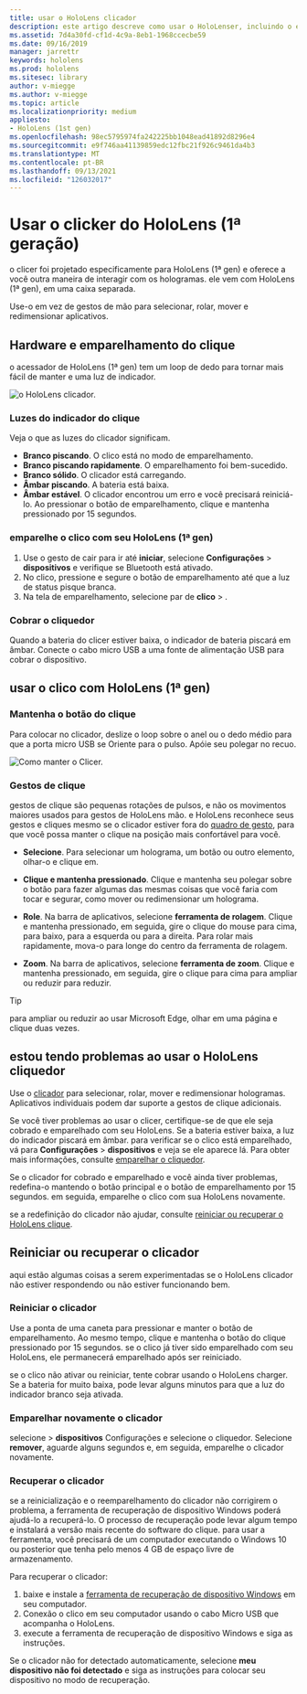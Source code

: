 ```yaml
---
title: usar o HoloLens clicador
description: este artigo descreve como usar o HoloLenser, incluindo o emparelhamento do cliquer, o carregamento e a recuperação.
ms.assetid: 7d4a30fd-cf1d-4c9a-8eb1-1968ccecbe59
ms.date: 09/16/2019
manager: jarrettr
keywords: hololens
ms.prod: hololens
ms.sitesec: library
author: v-miegge
ms.author: v-miegge
ms.topic: article
ms.localizationpriority: medium
appliesto:
- HoloLens (1st gen)
ms.openlocfilehash: 98ec5795974fa242225bb1048ead41892d8296e4
ms.sourcegitcommit: e9f746aa41139859edc12fbc21f926c9461da4b3
ms.translationtype: MT
ms.contentlocale: pt-BR
ms.lasthandoff: 09/13/2021
ms.locfileid: "126032017"
---
```

# <a name="use-the-hololens-1st-gen-clicker"></a>Usar o clicker do HoloLens (1ª geração)

o clicer foi projetado especificamente para HoloLens (1ª gen) e oferece a você outra maneira de interagir com os hologramas. ele vem com HoloLens (1ª gen), em uma caixa separada.

Use-o em vez de gestos de mão para selecionar, rolar, mover e redimensionar aplicativos.

## <a name="clicker-hardware-and-pairing"></a>Hardware e emparelhamento do clique

o acessador de HoloLens (1ª gen) tem um loop de dedo para tornar mais fácil de manter e uma luz de indicador.

![o HoloLens clicador.](images/use-hololens-clicker-1.png)

### <a name="clicker-indicator-lights"></a>Luzes do indicador do clique

Veja o que as luzes do clicador significam.

- **Branco piscando**. O clico está no modo de emparelhamento.
- **Branco piscando rapidamente**. O emparelhamento foi bem-sucedido.
- **Branco sólido**. O clicador está carregando.
- **Âmbar piscando**. A bateria está baixa.
- **Âmbar estável**. O clicador encontrou um erro e você precisará reiniciá-lo. Ao pressionar o botão de emparelhamento, clique e mantenha pressionado por 15 segundos.

### <a name="pair-the-clicker-with-your-hololens-1st-gen"></a>emparelhe o clico com seu HoloLens (1ª gen)

1. Use o gesto de cair para ir até **iniciar**, selecione **Configurações**  >  **dispositivos** e verifique se Bluetooth está ativado.
1. No clico, pressione e segure o botão de emparelhamento até que a luz de status pisque branca.
1. Na tela de emparelhamento, selecione par de **clico**  >  .

### <a name="charge-the-clicker"></a>Cobrar o cliquedor

Quando a bateria do clicer estiver baixa, o indicador de bateria piscará em âmbar. Conecte o cabo micro USB a uma fonte de alimentação USB para cobrar o dispositivo.

## <a name="use-the-clicker-with-hololens-1st-gen"></a>usar o clico com HoloLens (1ª gen)

### <a name="hold-the-clicker"></a>Mantenha o botão do clique

Para colocar no clicador, deslize o loop sobre o anel ou o dedo médio para que a porta micro USB se Oriente para o pulso. Apóie seu polegar no recuo.

![Como manter o Clicer.](images/use-hololens-clicker-2.png)

### <a name="clicker-gestures"></a>Gestos de clique

gestos de clique são pequenas rotações de pulsos, e não os movimentos maiores usados para gestos de HoloLens mão. e HoloLens reconhece seus gestos e cliques mesmo se o clicador estiver fora do [quadro de gesto](hololens1-basic-usage.md), para que você possa manter o clique na posição mais confortável para você.

- **Selecione**. Para selecionar um holograma, um botão ou outro elemento, olhar-o e clique em.

- **Clique e mantenha pressionado**. Clique e mantenha seu polegar sobre o botão para fazer algumas das mesmas coisas que você faria com tocar e segurar, como mover ou redimensionar um holograma.

- **Role**. Na barra de aplicativos, selecione **ferramenta de rolagem**. Clique e mantenha pressionado, em seguida, gire o clique do mouse para cima, para baixo, para a esquerda ou para a direita. Para rolar mais rapidamente, mova-o para longe do centro da ferramenta de rolagem.

- **Zoom**. Na barra de aplicativos, selecione **ferramenta de zoom**. Clique e mantenha pressionado, em seguida, gire o clique para cima para ampliar ou reduzir para reduzir.

> [!TIP]
> para ampliar ou reduzir ao usar Microsoft Edge, olhar em uma página e clique duas vezes.

## <a name="im-having-problems-using-the-hololens-clicker"></a>estou tendo problemas ao usar o HoloLens cliquedor

Use o [clicador](hololens1-clicker.md) para selecionar, rolar, mover e redimensionar hologramas. Aplicativos individuais podem dar suporte a gestos de clique adicionais.

Se você tiver problemas ao usar o clicer, certifique-se de que ele seja cobrado e emparelhado com seu HoloLens. Se a bateria estiver baixa, a luz do indicador piscará em âmbar. para verificar se o clico está emparelhado, vá para **Configurações**  >  **dispositivos** e veja se ele aparece lá. Para obter mais informações, consulte [emparelhar o cliquedor](hololens1-clicker.md).

Se o clicador for cobrado e emparelhado e você ainda tiver problemas, redefina-o mantendo o botão principal e o botão de emparelhamento por 15 segundos. em seguida, emparelhe o clico com sua HoloLens novamente.

se a redefinição do clicador não ajudar, consulte [reiniciar ou recuperar o HoloLens clique](hololens1-clicker.md#restart-or-recover-the-clicker).
## <a name="restart-or-recover-the-clicker"></a>Reiniciar ou recuperar o clicador

aqui estão algumas coisas a serem experimentadas se o HoloLens clicador não estiver respondendo ou não estiver funcionando bem.

### <a name="restart-the-clicker"></a>Reiniciar o clicador

Use a ponta de uma caneta para pressionar e manter o botão de emparelhamento. Ao mesmo tempo, clique e mantenha o botão do clique pressionado por 15 segundos. se o clico já tiver sido emparelhado com seu HoloLens, ele permanecerá emparelhado após ser reiniciado.

se o clico não ativar ou reiniciar, tente cobrar usando o HoloLens charger. Se a bateria for muito baixa, pode levar alguns minutos para que a luz do indicador branco seja ativada.

### <a name="re-pair-the-clicker"></a>Emparelhar novamente o clicador

selecione   >  **dispositivos** Configurações e selecione o cliquedor. Selecione **remover**, aguarde alguns segundos e, em seguida, emparelhe o clicador novamente.

### <a name="recover-the-clicker"></a>Recuperar o clicador

se a reinicialização e o reemparelhamento do clicador não corrigirem o problema, a ferramenta de recuperação de dispositivo Windows poderá ajudá-lo a recuperá-lo. O processo de recuperação pode levar algum tempo e instalará a versão mais recente do software do clique. para usar a ferramenta, você precisará de um computador executando o Windows 10 ou posterior que tenha pelo menos 4 GB de espaço livre de armazenamento.

Para recuperar o clicador:

1. baixe e instale a [ferramenta de recuperação de dispositivo Windows](https://dev.azure.com/ContentIdea/ContentIdea/_queries/query/8a004dbe-73f8-4a32-94bc-368fc2f2a895/) em seu computador.
1. Conexão o clico em seu computador usando o cabo Micro USB que acompanha o HoloLens.
1. execute a ferramenta de recuperação de dispositivo Windows e siga as instruções.

Se o clicador não for detectado automaticamente, selecione **meu dispositivo não foi detectado** e siga as instruções para colocar seu dispositivo no modo de recuperação.

